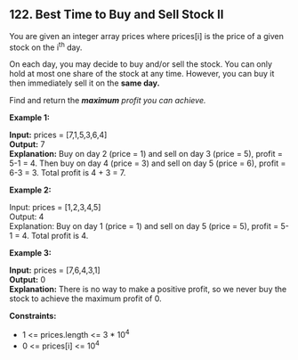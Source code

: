 ## 122. Best Time to Buy and Sell Stock II

You are given an integer array prices where prices[i] is the price of a given stock on the i<sup>th</sup> day.

On each day, you may decide to buy and/or sell the stock. You can only hold at most one share of the stock at any time. However, you can buy it then immediately sell it on the **same day.**

Find and return the ***maximum** profit you can achieve.*

 

**Example 1:**

**Input:** prices = [7,1,5,3,6,4] </br>
**Output:** 7 </br>
**Explanation:** Buy on day 2 (price = 1) and sell on day 3 (price = 5), profit = 5-1 = 4.
Then buy on day 4 (price = 3) and sell on day 5 (price = 6), profit = 6-3 = 3.
Total profit is 4 + 3 = 7.</br>

**Example 2:**

Input: prices = [1,2,3,4,5] </br>
Output: 4</br>
Explanation: Buy on day 1 (price = 1) and sell on day 5 (price = 5), profit = 5-1 = 4.
Total profit is 4.</br>

**Example 3:**

**Input:** prices = [7,6,4,3,1] </br>
**Output:** 0 </br>
**Explanation:** There is no way to make a positive profit, so we never buy the stock to achieve the maximum profit of 0.
 

**Constraints:**

* 1 <= prices.length <= 3 * 10<sup>4</sup> </br>
* 0 <= prices[i] <= 10<sup>4</sup>
